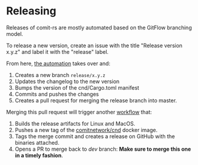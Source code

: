 # Releasing

Releases of comit-rs are mostly automated based on the GitFlow branching model.

To release a new version, create an issue with the title "Release version x.y.z" and label it with the "release" label.

From here, [the automation](./.github/workflows/draft-new-release.yml) takes over and:

1. Creates a new branch `release/x.y.z`
1. Updates the changelog to the new version
1. Bumps the version of the cnd/Cargo.toml manifest
1. Commits and pushes the changes
1. Creates a pull request for merging the release branch into master.

Merging this pull request will trigger another [workflow](./.github/workflows/publish-new-release.yml) that:

1. Builds the release artifacts for Linux and MacOS.
1. Pushes a new tag of the [comitnetwork/cnd](https://hub.docker.com/repository/docker/comitnetwork/cnd) docker image.
1. Tags the merge commit and creates a release on GitHub with the binaries attached.
1. Opens a PR to merge back to _dev_ branch: **Make sure to merge this one in a timely fashion**.
